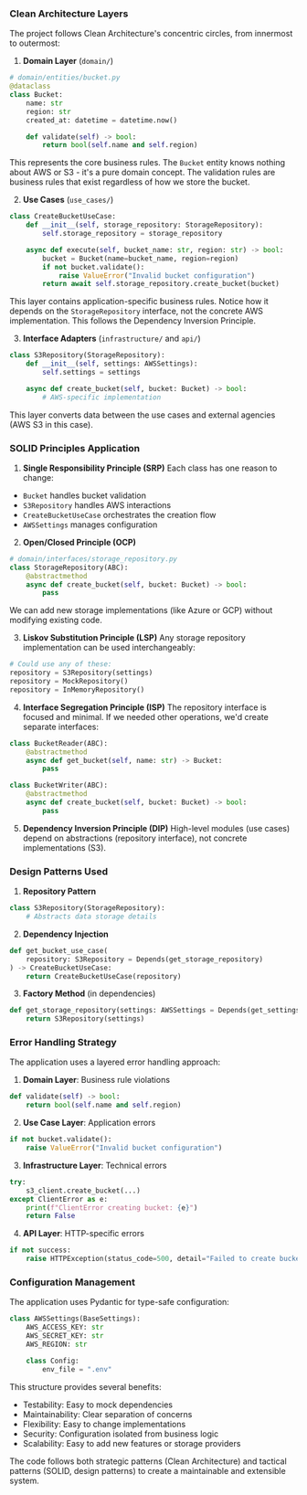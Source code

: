 ### Clean Architecture Layers

The project follows Clean Architecture's concentric circles, from innermost to outermost:

1. **Domain Layer** (`domain/`)

```python
# domain/entities/bucket.py
@dataclass
class Bucket:
    name: str
    region: str
    created_at: datetime = datetime.now()

    def validate(self) -> bool:
        return bool(self.name and self.region)
```

This represents the core business rules. The `Bucket` entity knows nothing about AWS or S3 - it's a pure domain concept. The validation rules are business rules that exist regardless of how we store the bucket.

2. **Use Cases** (`use_cases/`)

```python
class CreateBucketUseCase:
    def __init__(self, storage_repository: StorageRepository):
        self.storage_repository = storage_repository

    async def execute(self, bucket_name: str, region: str) -> bool:
        bucket = Bucket(name=bucket_name, region=region)
        if not bucket.validate():
            raise ValueError("Invalid bucket configuration")
        return await self.storage_repository.create_bucket(bucket)
```

This layer contains application-specific business rules. Notice how it depends on the `StorageRepository` interface, not the concrete AWS implementation. This follows the Dependency Inversion Principle.

3. **Interface Adapters** (`infrastructure/` and `api/`)

```python
class S3Repository(StorageRepository):
    def __init__(self, settings: AWSSettings):
        self.settings = settings

    async def create_bucket(self, bucket: Bucket) -> bool:
        # AWS-specific implementation
```

This layer converts data between the use cases and external agencies (AWS S3 in this case).

### SOLID Principles Application

1. **Single Responsibility Principle (SRP)**
   Each class has one reason to change:

- `Bucket` handles bucket validation
- `S3Repository` handles AWS interactions
- `CreateBucketUseCase` orchestrates the creation flow
- `AWSSettings` manages configuration

2. **Open/Closed Principle (OCP)**

```python
# domain/interfaces/storage_repository.py
class StorageRepository(ABC):
    @abstractmethod
    async def create_bucket(self, bucket: Bucket) -> bool:
        pass
```

We can add new storage implementations (like Azure or GCP) without modifying existing code.

3. **Liskov Substitution Principle (LSP)**
   Any storage repository implementation can be used interchangeably:

```python
# Could use any of these:
repository = S3Repository(settings)
repository = MockRepository()
repository = InMemoryRepository()
```

4. **Interface Segregation Principle (ISP)**
   The repository interface is focused and minimal. If we needed other operations, we'd create separate interfaces:

```python
class BucketReader(ABC):
    @abstractmethod
    async def get_bucket(self, name: str) -> Bucket:
        pass

class BucketWriter(ABC):
    @abstractmethod
    async def create_bucket(self, bucket: Bucket) -> bool:
        pass
```

5. **Dependency Inversion Principle (DIP)**
   High-level modules (use cases) depend on abstractions (repository interface), not concrete implementations (S3).

### Design Patterns Used

1. **Repository Pattern**

```python
class S3Repository(StorageRepository):
    # Abstracts data storage details
```

2. **Dependency Injection**

```python
def get_bucket_use_case(
    repository: S3Repository = Depends(get_storage_repository)
) -> CreateBucketUseCase:
    return CreateBucketUseCase(repository)
```

3. **Factory Method** (in dependencies)

```python
def get_storage_repository(settings: AWSSettings = Depends(get_settings)) -> S3Repository:
    return S3Repository(settings)
```

### Error Handling Strategy

The application uses a layered error handling approach:

1. **Domain Layer**: Business rule violations

```python
def validate(self) -> bool:
    return bool(self.name and self.region)
```

2. **Use Case Layer**: Application errors

```python
if not bucket.validate():
    raise ValueError("Invalid bucket configuration")
```

3. **Infrastructure Layer**: Technical errors

```python
try:
    s3_client.create_bucket(...)
except ClientError as e:
    print(f"ClientError creating bucket: {e}")
    return False
```

4. **API Layer**: HTTP-specific errors

```python
if not success:
    raise HTTPException(status_code=500, detail="Failed to create bucket")
```

### Configuration Management

The application uses Pydantic for type-safe configuration:

```python
class AWSSettings(BaseSettings):
    AWS_ACCESS_KEY: str
    AWS_SECRET_KEY: str
    AWS_REGION: str

    class Config:
        env_file = ".env"
```

This structure provides several benefits:

- Testability: Easy to mock dependencies
- Maintainability: Clear separation of concerns
- Flexibility: Easy to change implementations
- Security: Configuration isolated from business logic
- Scalability: Easy to add new features or storage providers

The code follows both strategic patterns (Clean Architecture) and tactical patterns (SOLID, design patterns) to create a maintainable and extensible system.
